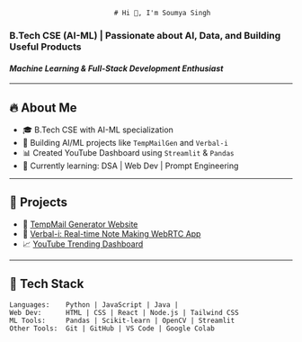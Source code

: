                               # Hi 👋, I'm Soumya Singh

### B.Tech CSE (AI-ML) | Passionate about AI, Data, and Building Useful Products

#### *Machine Learning & Full-Stack Development Enthusiast*

---

## 🔥 About Me

* 🎓 B.Tech CSE with AI-ML specialization  
* 🧠 Building AI/ML projects like `TempMailGen` and `Verbal-i`  
* 📊 Created YouTube Dashboard using `Streamlit` & `Pandas`  
* 🌱 Currently learning: DSA | Web Dev | Prompt Engineering

---

## 🚀 Projects

* 🔗 [TempMail Generator Website](#)
* 🧠 [Verbal-i: Real-time Note Making WebRTC App](#)
* 📈 [YouTube Trending Dashboard](#)

---

## 🧰 Tech Stack

```text
Languages:    Python | JavaScript | Java | 
Web Dev:      HTML | CSS | React | Node.js | Tailwind CSS
ML Tools:     Pandas | Scikit-learn | OpenCV | Streamlit
Other Tools:  Git | GitHub | VS Code | Google Colab
